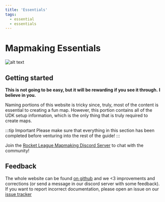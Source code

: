```yaml
---
title: 'Essentials'
tags:
  - essential
  - essentials
---
```


# Mapmaking Essentials

![alt text](/images/UDK/essential/dangerous.png "Also dangerous to take this")

## Getting started

**This is not going to be easy, but it will be rewarding if you see it through.**
**I believe in you.**

Naming portions of this website is tricky since, truly, most of the content is essential to creating a fun map. However, this portion contains all of the UDK setup information, which is the only thing that is truly required to create maps.

:::tip Important
Please make sure that everything in this section has been completed before venturing into the rest of the guide! 
:::

Join the [Rocket League Mapmaking Discord Server](https://discord.gg/PWu3ZWa) to chat with the community!

## Feedback

The whole website can be found [on github](https://github.com/RocketLeagueMapmaking/RL-docs) and we <3 improvements and corrections (or send a message in our discord server with some feedback). If you want to report incorrect documentation, please open an issue on our [issue tracker](https://github.com/RocketLeagueMapmaking/RL-docs/issues)